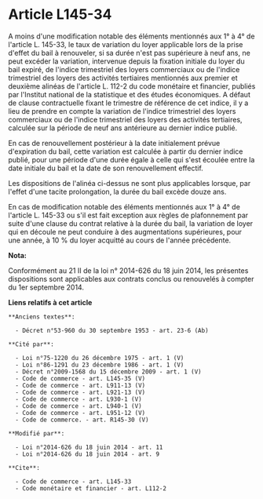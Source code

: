 # Article L145-34

A moins d'une modification notable des éléments mentionnés aux 1° à 4° de l'article L. 145-33, le taux de variation du loyer
applicable lors de la prise d'effet du bail à renouveler, si sa durée n'est pas supérieure à neuf ans, ne peut excéder la
variation, intervenue depuis la fixation initiale du loyer du bail expiré, de l'indice trimestriel des loyers commerciaux ou
de l'indice trimestriel des loyers des activités tertiaires mentionnés aux premier et deuxième alinéas de l'article L. 112-2
du code monétaire et financier, publiés par l'Institut national de la statistique et des études économiques. A défaut de
clause contractuelle fixant le trimestre de référence de cet indice, il y a lieu de prendre en compte la variation de
l'indice trimestriel des loyers commerciaux ou de l'indice trimestriel des loyers des activités tertiaires, calculée sur la
période de neuf ans antérieure au dernier indice publié. 

En cas de renouvellement postérieur à la date initialement prévue d'expiration du bail, cette variation est calculée à partir
du dernier indice publié, pour une période d'une durée égale à celle qui s'est écoulée entre la date initiale du bail et la
date de son renouvellement effectif. 

Les dispositions de l'alinéa ci-dessus ne sont plus applicables lorsque, par l'effet d'une tacite prolongation, la durée du
bail excède douze ans.

En cas de modification notable des éléments mentionnés aux 1° à 4° de l'article L. 145-33 ou s'il est fait exception aux
règles de plafonnement par suite d'une clause du contrat relative à la durée du bail, la variation de loyer qui en découle ne
peut conduire à des augmentations supérieures, pour une année, à 10 % du loyer acquitté au cours de l'année précédente.

**Nota:**

Conformément au 21 II de la loi n° 2014-626 du 18 juin 2014, les présentes dispositions sont applicables aux contrats conclus
ou renouvelés à compter du 1er septembre 2014.

**Liens relatifs à cet article**

	**Anciens textes**:

	  - Décret n°53-960 du 30 septembre 1953 - art. 23-6 (Ab)

	**Cité par**:

	  - Loi n°75-1220 du 26 décembre 1975 - art. 1 (V)
	  - Loi n°86-1291 du 23 décembre 1986 - art. 1 (V)
	  - Décret n°2009-1568 du 15 décembre 2009 - art. 1 (V)
	  - Code de commerce - art. L145-35 (V)
	  - Code de commerce - art. L911-13 (V)
	  - Code de commerce - art. L921-13 (V)
	  - Code de commerce - art. L930-1 (V)
	  - Code de commerce - art. L940-1 (V)
	  - Code de commerce - art. L951-12 (V)
	  - Code de commerce. - art. R145-30 (V)

	**Modifié par**:

	  - Loi n°2014-626 du 18 juin 2014 - art. 11
	  - Loi n°2014-626 du 18 juin 2014 - art. 9

	**Cite**:

	  - Code de commerce - art. L145-33
	  - Code monétaire et financier - art. L112-2
